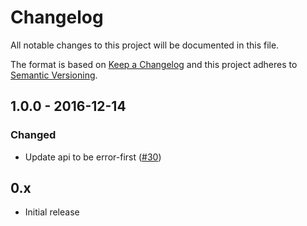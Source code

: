 # Changelog

All notable changes to this project will be documented in this file.

The format is based on [Keep a Changelog](http://keepachangelog.com/) and this project adheres to [Semantic Versioning](http://semver.org/).

## 1.0.0 - 2016-12-14

### Changed

* Update api to be error-first ([#30](https://github.com/edi9999/jsqrcode/pull/30))

## 0.x

* Initial release
